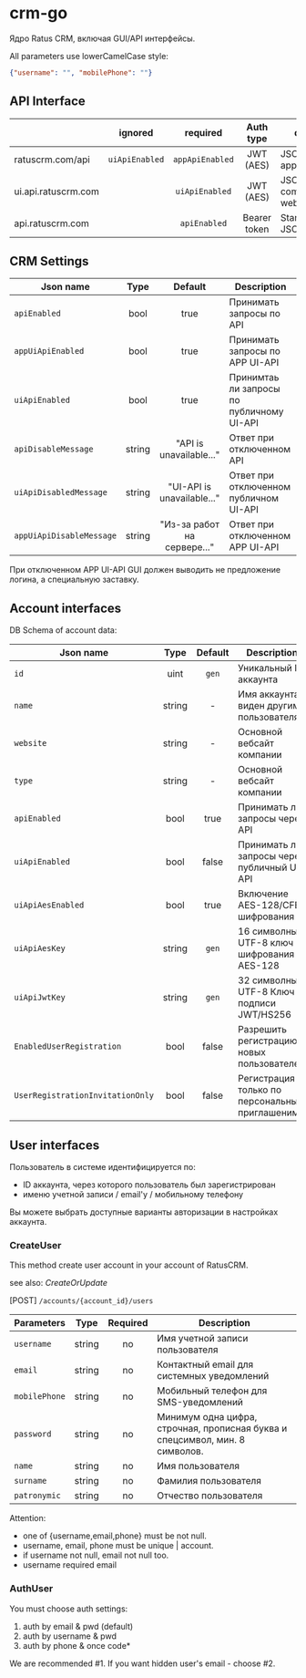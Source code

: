 # crm-go
Ядро Ratus CRM, включая GUI/API интерфейсы. 

All parameters use lowerCamelCase style:
```json
{"username": "", "mobilePhone": ""}
```

## API Interface

|  | ignored | required | Auth type | description |
| --- | :---: |:---: | :---: | --- |
| ratuscrm.com/api | `uiApiEnabled` | `appApiEnabled` | JWT (AES) | JSON UI-API for app.ratuscrm.com |
| ui.api.ratuscrm.com |  | `uiApiEnabled` | JWT (AES) | JSON UI-API for company websites |
| api.ratuscrm.com |  | `apiEnabled` | Bearer token |Standard Rest JSON API   |


## CRM Settings

| Json name | Type | Default |Description |
| --- | :---: |:---: | --- |
| `apiEnabled` | bool | true | Принимать запросы по API |
| `appUiApiEnabled` | bool | true | Принимать запросы по APP UI-API |
| `uiApiEnabled` | bool | true | Принимтаь ли запросы по публичному UI-API |
| `apiDisableMessage` | string | "API is unavailable..." | Ответ при отключенном API |
| `uiApiDisabledMessage` | string | "UI-API is unavailable..." | Ответ при отключенном публичном UI-API | 
| `appUiApiDisableMessage` | string | "Из-за работ на сервере..." | Ответ при отключенном APP UI-API | 

При отключенном APP UI-API GUI должен выводить не предложение логина, а специальную заставку.

## Account interfaces

DB Schema of account data:

| Json name | Type | Default |Description |
| --- | :---: |:---: | --- |
| `id`  | uint | `gen` | Уникальный ID аккаунта |
| `name`  | string | - | Имя аккаунта, виден другим пользователям |
| `website`  | string | - | Основной вебсайт компании |
| `type`  | string | - | Основной вебсайт компании |
| `apiEnabled` | bool | true | Принимать ли запросы через API |
| `uiApiEnabled` | bool | false | Принимать ли запросы через публичный UI-API |
| `uiApiAesEnabled` | bool | true | Включение AES-128/CFB шифрования |
| `uiApiAesKey` | string | `gen` | 16 символный UTF-8 ключ шифрования AES-128 |
| `uiApiJwtKey` | string | `gen` | 32 символный UTF-8 Ключ подписи JWT/HS256 |
| `EnabledUserRegistration` | bool | false | Разрешить регистрацию новых пользователей |
| `UserRegistrationInvitationOnly` | bool | false | Регистрация только по персональным приглашеним | 

## User interfaces

Пользователь в системе идентифицируется по:
 - ID аккаунта, через которого пользователь был зарегистрирован
 - именю учетной записи / email'у / мобильному телефону

Вы можете выбрать доступные варианты авторизации в настройках аккаунта.

### CreateUser

This method create user account in your account of RatusCRM. 

see also: *CreateOrUpdate*

[POST] `/accounts/{account_id}/users`

| Parameters  | Type | Required | Description |
| --- | :---: | :---: | --- |
| `username`  | string  | no | Имя учетной записи пользователя |
| `email`  | string  | no | Контактный email для системных уведомлений | 
| `mobilePhone`  | string  | no | Мобильный телефон для SMS-уведомлений |
| `password`  | string  | no | Минимум одна цифра, строчная, прописная буква и спецсимвол, мин. 8 символов. |
| `name`  | string  | no | Имя пользователя |
| `surname`  | string  | no | Фамилия пользователя |
| `patronymic`  | string  | no | Отчество пользователя |


Attention: 
- one of {username,email,phone} must be not null.
- username, email, phone must be unique | account.
- if username not null, email not null too.
- username required email

### AuthUser

You must choose auth settings: 
1. auth by email & pwd (default)
2. auth by username & pwd
3. auth by phone & once code*

We are recommended #1. If you want hidden user's email - choose #2.
